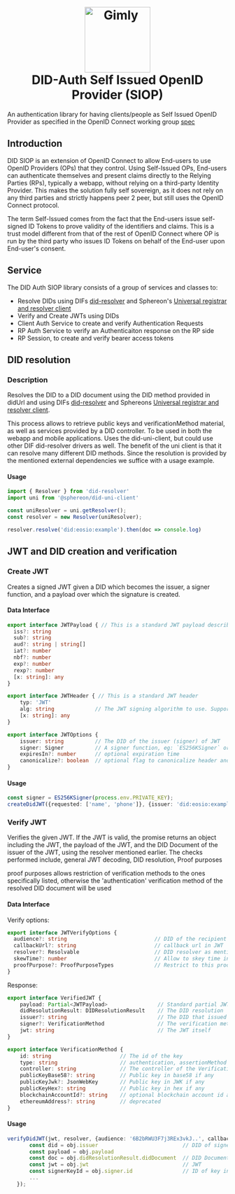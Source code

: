 <h1 align="center">
  <br>
  <a href="https://www.gimly.io/"><img src="https://images.squarespace-cdn.com/content/v1/5eb2942c4ac101328fe42dc2/1588768338657-JXDRVS09OBP3CUROD2ML/Gimly+Logo_Wit_Transparant_geen+text.png?format=1500w" alt="Gimly" width="150"></a>
  <br>DID-Auth Self Issued OpenID Provider (SIOP)  
  <br>
</h1>

An authentication library for having clients/people as Self Issued OpenID Provider as specified in the OpenID Connect working group [spec](https://openid.net/specs/openid-connect-self-issued-v2-1_0.html)

## Introduction
DID SIOP is an extension of OpenID Connect to allow End-users to use OpenID Providers (OPs) that they control. Using Self-Issued OPs, End-users can authenticate themselves and present claims directly to the Relying Parties (RPs), typically a webapp,  without relying on a third-party Identity Provider. This makes the solution fully self sovereign, as it does not rely on any third parties and strictly happens peer 2 peer, but still uses the OpenID Connect protocol.

The term Self-Issued comes from the fact that the End-users issue self-signed ID Tokens to prove validity of the identifiers and claims. This is a trust model different from that of the rest of OpenID Connect where OP is run by the third party who issues ID Tokens on behalf of the End-user upon End-user's consent. 

## Service
The DID Auth SIOP library consists of a group of services and classes to:

- Resolve DIDs using DIFs [did-resolver](https://github.com/decentralized-identity/did-resolver) and Sphereon's [Universal registrar and resolver client](https://github.com/Sphereon-Opensource/did-uni-client)
- Verify and Create JWTs using DIDs
- Client Auth Service to create and verify Authentication Requests
- RP Auth Service to verify an Authenticaiton response on the RP side
- RP Session, to create and verify bearer access tokens


## DID resolution

### Description
Resolves the DID to a DID document using the DID method provided in didUrl and using DIFs [did-resolver](https://github.com/decentralized-identity/did-resolver) and Sphereons [Universal registrar and resolver client](https://github.com/Sphereon-Opensource/did-uni-client). 

This process allows to retrieve public keys and verificationMethod material, as well as services provided by a DID controller. To be used in both the webapp and mobile applications. Uses the did-uni-client, but could use other DIF did-resolver drivers as well. The benefit of the uni client is that it can resolve many different DID methods. Since the resolution is provided by the mentioned external dependencies we suffice with a usage example.

#### Usage
```typescript
import { Resolver } from 'did-resolver'
import uni from '@sphereon/did-uni-client'

const uniResolver = uni.getResolver();
const resolver = new Resolver(uniResolver);

resolver.resolve('did:eosio:example').then(doc => console.log)
```


## JWT and DID creation and verification
### Create JWT

Creates a signed JWT given a DID which becomes the issuer, a signer function, and a payload over which the signature is created.


#### Data Interface
```typescript
export interface JWTPayload { // This is a standard JWT payload described on for instance https://jwt.io
  iss?: string
  sub?: string
  aud?: string | string[]
  iat?: number
  nbf?: number
  exp?: number
  rexp?: number
  [x: string]: any
}

export interface JWTHeader { // This is a standard JWT header
    typ: 'JWT'
    alg: string             // The JWT signing algorithm to use. Supports: [ES256K, ES256K-R, Ed25519, EdDSA], Defaults to: ES256K
    [x: string]: any
}

export interface JWTOptions {
    issuer: string          // The DID of the issuer (signer) of JWT
    signer: Signer          // A signer function, eg: `ES256KSigner` or `EdDSASigner`
    expiresIn?: number      // optional expiration time
    canonicalize?: boolean  // optional flag to canonicalize header and payload before signing
}
```

#### Usage
````typescript
const signer = ES256KSigner(process.env.PRIVATE_KEY);
createDidJWT({requested: ['name', 'phone']}, {issuer: 'did:eosio:example', signer}).then(jwt => console.log)
````

### Verify JWT
Verifies the given JWT. If the JWT is valid, the promise returns an object including the JWT, the payload of the JWT, and the DID Document of the issuer of the JWT, using the resolver mentioned earlier. The checks performed include, general JWT decoding, DID resolution, Proof purposes

proof purposes allows restriction of verification methods to the ones specifically listed, otherwise the 'authentication' verification method of the resolved DID document will be used

#### Data Interface
Verify options:
```typescript
export interface JWTVerifyOptions {
  audience?: string                            // DID of the recipient of the JWT
  callbackUrl?: string                         // callback url in JWT
  resolver?: Resolvable                        // DID resolver as mentiond above
  skewTime?: number                            // Allow to skey time in the expiration check with this amount
  proofPurpose?: ProofPurposeTypes             // Restrict to this proof purpose type in the DID resolution
}
```
Response:
```typescript
export interface VerifiedJWT {
    payload: Partial<JWTPayload>                // Standard partial JWT payload, see above
    didResolutionResult: DIDResolutionResult    // The DID resolution
    issuer?: string                             // The DID that issued the JWT
    signer?: VerificationMethod                 // The verification method that issued the JWT
    jwt: string                                 // The JWT itself
}

export interface VerificationMethod {
    id: string                      // The id of the key
    type: string                    // authentication, assertionMethod etc (see DID spec)
    controller: string              // The controller of the Verification method
    publicKeyBase58?: string        // Public key in base58 if any
    publicKeyJwk?: JsonWebKey       // Public key in JWK if any
    publicKeyHex?: string           // Public key in hex if any
    blockchainAccountId?: string    // optional blockchain account id associated with the DID
    ethereumAddress?: string        // deprecated
}
```

#### Usage
```typescript
verifyDidJWT(jwt, resolver, {audience: '6B2bRWU3F7j3REx3vkJ..', callbackUrl: 'https://example.com/callback'}).then(obj => {
       const did = obj.issuer                           // DID of signer
       const payload = obj.payload
       const doc = obj.didResolutionResult.didDocument  // DID Document of signer
       const jwt = obj.jwt                              // JWT 
       const signerKeyId = obj.signer.id                // ID of key in DID document that signed JWT
       ...
   });
```
